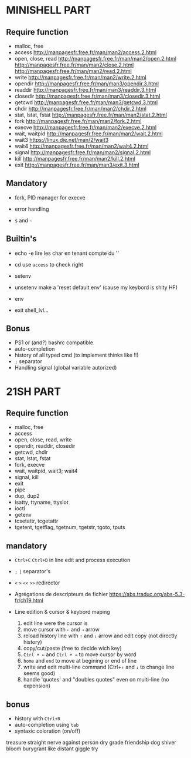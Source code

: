 #   MINISHELL PART
##  Require function
- malloc, free
- access
	http://manpagesfr.free.fr/man/man2/access.2.html
- open, close, read
	http://manpagesfr.free.fr/man/man2/open.2.html
	http://manpagesfr.free.fr/man/man2/close.2.html
	http://manpagesfr.free.fr/man/man2/read.2.html
- write
	http://manpagesfr.free.fr/man/man2/write.2.html
- opendir
	http://manpagesfr.free.fr/man/man3/opendir.3.html
- readdir
	http://manpagesfr.free.fr/man/man3/readdir.3.html
- closedir
	http://manpagesfr.free.fr/man/man3/closedir.3.html
- getcwd
	http://manpagesfr.free.fr/man/man3/getcwd.3.html
- chdir
	http://manpagesfr.free.fr/man/man2/chdir.2.html
- stat, lstat, fstat
	http://manpagesfr.free.fr/man/man2/stat.2.html
- fork
	http://manpagesfr.free.fr/man/man2/fork.2.html
- execve
	http://manpagesfr.free.fr/man/man2/execve.2.html
- wait, waitpid
	http://manpagesfr.free.fr/man/man2/wait.2.html
- wait3
	https://linux.die.net/man/2/wait3
- wait4
	http://manpagesfr.free.fr/man/man2/wait4.2.html
- signal
	http://manpagesfr.free.fr/man/man2/signal.2.html
- kill
	http://manpagesfr.free.fr/man/man2/kill.2.html
- exit
	http://manpagesfr.free.fr/man/man3/exit.3.html

##  Mandatory
- fork, PID manager for execve

- error handling

- `$` and `~`

##  Builtin's
- echo
	-e lire les char en tenant compte du '\'

- cd
	use `access` to check right

- setenv

- unsetenv
	make a 'reset default env' (cause my keybord is shity HF)

- env

- exit
	shell_lvl...

##  Bonus
- PS1 or (and?) bashrc compatible
- auto-completion
- history of all typed cmd (to implement thinks like !!)
- `;` separator
- Handling signal (global variable autorized)


#   21SH PART
##	Require function
- malloc, free
- access
- open, close, read, write
- opendir, readdir, closedir
- getcwd, chdir
- stat, lstat, fstat
- fork, execve
- wait, waitpid, wait3; wait4
- signal, kill
- exit
- pipe
- dup, dup2
- isatty, ttyname, ttyslot
- ioctl
- getenv
- tcsetattr, tcgetattr
- tgetent, tgetflag, tgetnum, tgetstr, tgoto, tputs
##  mandatory
- `Ctrl+C` `Ctrl+D` in line edit and process execution

- `;` `|` separator's

- `<` `>` `<<` `>>` redirector

- Agrégations de descripteurs de fichier
	https://abs.traduc.org/abs-5.3-fr/ch19.html

- Line edition & cursor & keybord maping
	1. edit line were the cursor is
	2. move cursor with `←` and `→` arrow
	3. reload history line with `↑` and `↓` arrow and edit copy 	(not directly history)
	4. copy/cut/paste (free to decide wich key)
	5. `Ctrl + ←` and `Ctrl + →` to move cursor by word
	6. `home` and `end` to move at begining or end of line
	7. write and edit multi-line command (Ctrl+`↑` and `↓` to 		change line seems good)
	8. handle 'quotes' and "doubles quotes" even on multi-line 		(no expension)
##  bonus
- history with `Ctrl+R`
- auto-completion using `tab`
- syntaxic coloration (on/off)

treasure straight nerve against person dry grade friendship dog shiver bloom burygrant like distant giggle try
